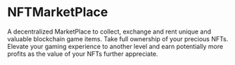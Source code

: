 # NFTMarketPlace
A decentralized MarketPlace to collect, exchange and rent unique and valuable blockchain game items. Take full ownership of your precious NFTs. Elevate your gaming experience to another level and earn potentially more profits as the value of your NFTs further appreciate.
